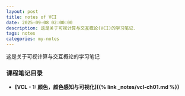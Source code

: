 ```yaml
---
layout: post
title: notes of VCI
date: 2025-09-08 02:00:00
description: 这是关于可视计算与交互概论(VCI)的学习笔记.
tags: notes
categories: my-notes
---
```


这是关于可视计算与交互概论的学习笔记

### 课程笔记目录

- **[VCL - 1: 颜色，颜色感知与可视化]({% link _notes/vcl-ch01.md %})**

